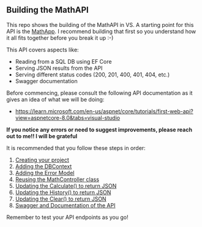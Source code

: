 ## Building the MathAPI

This repo shows the building of the MathAPI in VS. A starting point for this API is the [MathApp](https://github.com/VCDW-2025-PROG7311/MathApp). I recommend building that first so you understand how it all fits together before you break it up :-)

This API covers aspects like:
* Reading from a SQL DB using EF Core
* Serving JSON results from the API
* Serving different status codes (200, 201, 400, 401, 404, etc.)
* Swagger documentation

Before commencing, please consult the following API documentation as it gives an idea of what we will be doing:
* https://learn.microsoft.com/en-us/aspnet/core/tutorials/first-web-api?view=aspnetcore-8.0&tabs=visual-studio

**If you notice any errors or need to suggest improvements, please reach out to me!! I will be grateful**

It is recommended that you follow these steps in order:

1. [Creating your project](/Guides/CreatingYourProject.md)
1. [Adding the DBContext](/Guides/AddingtheDBContext.md)
1. [Adding the Error Model](/Guides/AddingTheErrorModel.md)
1. [Reusing the MathController class](/Guides/ReusingMathController.md)
1. [Updating the Calculate() to return JSON](/Guides/UpdatingCalculate.md)
1. [Updating the History() to return JSON](/Guides/UpdatingHistory.md)
1. [Updating the Clear() to return JSON](/Guides/UpdatingClear.md)
1. [Swagger and Documentation of the API](/Guides/SwaggerAndDocs.md)

Remember to test your API endpoints as you go!
